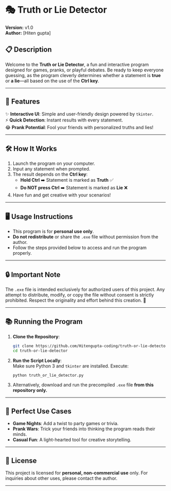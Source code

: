 # 🎭 Truth or Lie Detector

**Version:** v1.0  
**Author:** [Hiten gupta]  

## 📋 Description  
Welcome to the **Truth or Lie Detector**, a fun and interactive program designed for games, pranks, or playful debates. Be ready to keep everyone guessing, as the program cleverly determines whether a statement is **true** or **a lie**—all based on the use of the **Ctrl key**.

---

## 🚀 Features  
✨ **Interactive UI**: Simple and user-friendly design powered by `tkinter`.  
⚡ **Quick Detection**: Instant results with every statement.  
😂 **Prank Potential**: Fool your friends with personalized truths and lies!  

---

## 🛠️ How It Works  
1. Launch the program on your computer.  
2. Input any statement when prompted.  
3. The result depends on the **Ctrl key**:
   - **Hold Ctrl** ➡️ Statement is marked as **Truth** ✅  
   - **Do NOT press Ctrl** ➡️ Statement is marked as **Lie** ❌  
4. Have fun and get creative with your scenarios!

---

## 🖥️ Usage Instructions  
- This program is for **personal use only**.  
- **Do not redistribute** or share the `.exe` file without permission from the author.  
- Follow the steps provided below to access and run the program properly.

---

## 🔒 Important Note  
The `.exe` file is intended exclusively for authorized users of this project. Any attempt to distribute, modify, or copy the file without consent is strictly prohibited. Respect the originality and effort behind this creation. 🙏

---

## 📚 Running the Program  
1. **Clone the Repository**:  
   ```bash
   git clone https://github.com/Hitengupta-coding/truth-or-lie-detector.git
   cd truth-or-lie-detector
   ```
2. **Run the Script Locally**:  
   Make sure Python 3 and `tkinter` are installed. Execute:  
   ```bash
   python truth_or_lie_detector.py
   ```

3. Alternatively, download and run the precompiled `.exe` file **from this repository only.**

---

## 🎉 Perfect Use Cases  
- **Game Nights**: Add a twist to party games or trivia.  
- **Prank Wars**: Trick your friends into thinking the program reads their minds.  
- **Casual Fun**: A light-hearted tool for creative storytelling.  

---

## 📜 License  
This project is licensed for **personal, non-commercial use** only. For inquiries about other uses, please contact the author.

---
